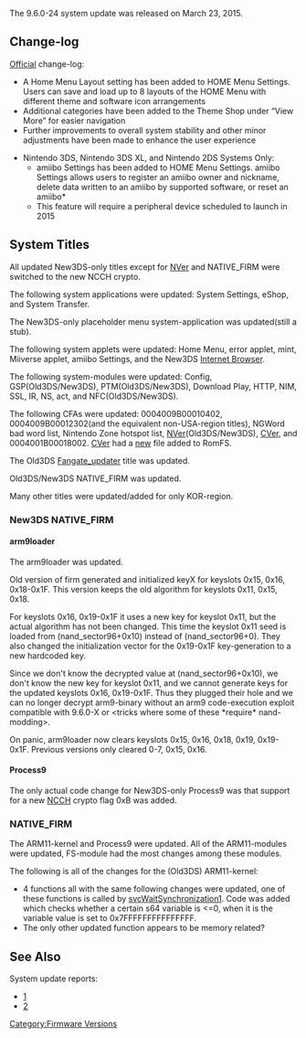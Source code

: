 The 9.6.0-24 system update was released on March 23, 2015.

## Change-log

[Official](http://en-americas-support.nintendo.com/app/answers/detail/a_id/231)
change-log:

- A Home Menu Layout setting has been added to HOME Menu Settings. Users
  can save and load up to 8 layouts of the HOME Menu with different
  theme and software icon arrangements
- Additional categories have been added to the Theme Shop under “View
  More” for easier navigation
- Further improvements to overall system stability and other minor
  adjustments have been made to enhance the user experience

<!-- -->

- Nintendo 3DS, Nintendo 3DS XL, and Nintendo 2DS Systems Only:
  - amiibo Settings has been added to HOME Menu Settings. amiibo
    Settings allows users to register an amiibo owner and nickname,
    delete data written to an amiibo by supported software, or reset an
    amiibo\*
  - This feature will require a peripheral device scheduled to launch in
    2015

## System Titles

All updated New3DS-only titles except for [NVer](NVer "wikilink") and
NATIVE_FIRM were switched to the new NCCH crypto.

The following system applications were updated: System Settings, eShop,
and System Transfer.

The New3DS-only placeholder menu system-application was updated(still a
stub).

The following system applets were updated: Home Menu, error applet,
mint, Miiverse applet, amiibo Settings, and the New3DS [Internet
Browser](Internet_Browser "wikilink").

The following system-modules were updated: Config, GSP(Old3DS/New3DS),
PTM(Old3DS/New3DS), Download Play, HTTP, NIM, SSL, IR, NS, act, and
NFC(Old3DS/New3DS).

The following CFAs were updated: 0004009B00010402, 0004009B00012302(and
the equivalent non-USA-region titles), NGWord bad word list, Nintendo
Zone hotspot list, [NVer](NVer "wikilink")(Old3DS/New3DS),
[CVer](CVer "wikilink"), and 0004001B00018002. [CVer](CVer "wikilink")
had a [new](CVer "wikilink") file added to RomFS.

The Old3DS [Fangate_updater](Fangate_updater "wikilink") title was
updated.

Old3DS/New3DS NATIVE_FIRM was updated.

Many other titles were updated/added for only KOR-region.

### New3DS NATIVE_FIRM

#### arm9loader

The arm9loader was updated.

Old version of firm generated and initialized keyX for keyslots 0x15,
0x16, 0x18-0x1F. This version keeps the old algorithm for keyslots 0x11,
0x15, 0x18.

For keyslots 0x16, 0x19-0x1F it uses a new key for keyslot 0x11, but the
actual algorithm has not been changed. This time the keyslot 0x11 seed
is loaded from (nand_sector96+0x10) instead of (nand_sector96+0). They
also changed the initialization vector for the 0x19-0x1F key-generation
to a new hardcoded key.

Since we don't know the decrypted value at (nand_sector96+0x10), we
don't know the new key for keyslot 0x11, and we cannot generate keys for
the updated keyslots 0x16, 0x19-0x1F. Thus they plugged their hole and
we can no longer decrypt arm9-binary without an arm9 code-execution
exploit compatible with 9.6.0-X or \<tricks where some of these
\*require\* nand-modding\>.

On panic, arm9loader now clears keyslots 0x15, 0x16, 0x18, 0x19,
0x19-0x1F. Previous versions only cleared 0-7, 0x15, 0x16.

#### Process9

The only actual code change for New3DS-only Process9 was that support
for a new [NCCH](NCCH "wikilink") crypto flag 0xB was added.

### NATIVE_FIRM

The ARM11-kernel and Process9 were updated. All of the ARM11-modules
were updated, FS-module had the most changes among these modules.

The following is all of the changes for the (Old3DS) ARM11-kernel:

- 4 functions all with the same following changes were updated, one of
  these functions is called by
  [svcWaitSynchronization1](SVC "wikilink"). Code was added which checks
  whether a certain s64 variable is \<=0, when it is the variable value
  is set to 0x7FFFFFFFFFFFFFFF.
- The only other updated function appears to be memory related?

## See Also

System update reports:

- [1](http://yls8.mtheall.com/ninupdates/reports.php?date=03-23-15_08-05-03&sys=ctr)
- [2](http://yls8.mtheall.com/ninupdates/reports.php?date=03-23-15_08-05-13&sys=ktr)

[Category:Firmware Versions](Category:Firmware_Versions "wikilink")